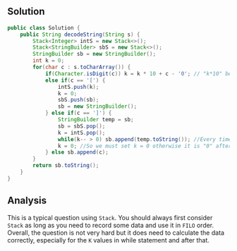 ## Solution 
```java
public class Solution {
    public String decodeString(String s) {
        Stack<Integer> intS = new Stack<>();
        Stack<StringBuilder> sbS = new Stack<>();
        StringBuilder sb = new StringBuilder();
        int k = 0;
        for(char c : s.toCharArray()) {
            if(Character.isDigit(c)) k = k * 10 + c - '0'; // "k*10" because the number can be > 9 like 125
            else if(c == '[') {
                intS.push(k);
                k = 0;
                sbS.push(sb);
                sb = new StringBuilder();
            } else if(c == ']') {
                StringBuilder temp = sb;
                sb = sbS.pop();
                k = intS.pop();
                while(k-- > 0) sb.append(temp.toString()); //Every time we check the while statement, it will change k even not true 
                k = 0; //So we must set k = 0 otherwise it is "0" after while statement
            } else sb.append(c);
        }
        return sb.toString();
    }
}
```

## Analysis 
This is a typical question using `Stack`. You should always first consider `Stack` as long as you need to record some data and use it in `FILO` order. Overall, the question is not very hard but it does need to calculate the data correctly, especially for the `K` values in while statement and after that. 